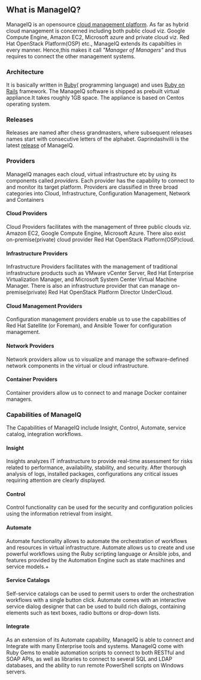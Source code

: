 ## What is ManageIQ?

ManageIQ is an opensource [cloud management platform](https://en.wikipedia.org/wiki/Cloud_management).
As far as hybrid cloud management is concerned including both public cloud viz. Google Compute Engine, Amazon EC2, Microsoft azure and private cloud viz. Red Hat OpenStack Platform(OSP) etc., ManageIQ extends its capabilties in every manner. Hence,this makes it call _"Manager of Managers"_ and thus requires to connect the other management systems.

### Architecture
It is basically written in [Ruby](https://www.ruby-lang.org/en/about/)\( programming language\) and uses [Ruby on Rails](https://en.wikipedia.org/wiki/Ruby_on_Rails) framework. The ManageIQ software is shipped as prebuilt virtual appliance.It takes roughly 1GB space. The appliance is based on Centos operating system.

### Releases

Releases are named after chess grandmasters, where subsequent releases names start with consecutive letters of the alphabet.
Gaprindashvilli is the latest [release](https://en.wikipedia.org/wiki/ManageIQ#Releases) of ManageIQ.

### Providers

ManageIQ manages each cloud, virtual infrastructure etc by using its components called *providers*. Each provider has the capability to connect to and monitor its target platform.
Providers are classified in three broad categories into Cloud, Infrastructure, Configuration Management, Network and Containers

#### Cloud Providers

Cloud Providers facilitates with the management of three public clouds viz. Amazon EC2, Google Compute Engine, Microsoft Azure. There also exist on-premise(private) cloud provider Red Hat OpenStack Platform(OSP)cloud.

#### Infrastructure Providers

Infrastructure Providers facilitates with the management of traditional infrastructure products such as VMware vCenter Server, Red Hat Enterprise Virtualization Manager, and Microsoft System Center Virtual Machine Manager.
There is also an infrastructure provider that can manage on-premise(private) Red Hat OpenStack Platform Director UnderCloud.

#### Cloud Management Providers

Configuration management providers enable us to use the capabilities of Red Hat Satellite (or Foreman), and Ansible Tower for configuration management.

#### Network Providers

Network providers allow us to visualize and manage the software-defined network components in the  virtual or cloud infrastructure.

#### Container Providers

Container providers allow us to connect to and manage Docker container managers.

### Capabilities of ManageIQ

The Capabilities of ManageIQ include Insight, Control, Automate, service catalog, integration workflows.

#### Insight

Insights analyzes IT infrastructure to provide real-time assessment for risks related to performance, availability, stability, and security. After thorough
analysis of logs, installed packages, configurations any critical issues requiring attention are clearly displayed.

#### Control

Control functionality can be used for the security and configuration policies using the information retrieval from insight.

#### Automate

Automate functionality allows to automate the orchestration of workflows and resources in virtual infrastructure. Automate allows us to create and use powerful workflows using the Ruby scripting language or Ansible jobs, and features provided by the Automation Engine such as state machines and service models.+

#### Service Catalogs

Self-service catalogs can be used to permit users to order the orchestration workflows with a single button click. Automate comes with an interactive service dialog designer that can be used to build rich dialogs, containing elements such as text boxes, radio buttons or drop-down lists.

#### Integrate

As an extension of its Automate capability, ManageIQ is able to connect and Integrate with many Enterprise tools and systems. ManageIQ come with Ruby Gems to enable automation scripts to connect to both RESTful and SOAP APIs, as well as libraries to connect to several SQL and LDAP databases, and the ability to run remote PowerShell scripts on Windows servers.
